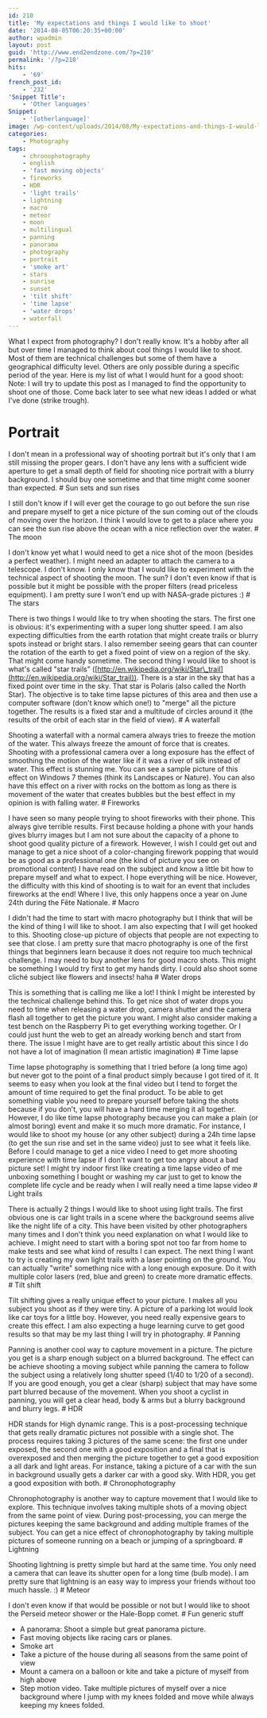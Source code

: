 ```yaml
---
id: 210
title: 'My expectations and things I would like to shoot'
date: '2014-08-05T06:20:35+00:00'
author: wpadmin
layout: post
guid: 'http://www.end2endzone.com/?p=210'
permalink: '/?p=210'
hits:
    - '69'
french_post_id:
    - '232'
'Snippet Title':
    - 'Other languages'
Snippet:
    - '[otherlanguage]'
image: /wp-content/uploads/2014/08/My-expectations-and-things-I-would-like-to-shoot.jpg
categories:
    - Photography
tags:
    - chronophotography
    - english
    - 'fast moving objects'
    - fireworks
    - HDR
    - 'light trails'
    - lightning
    - macro
    - meteor
    - moon
    - multilingual
    - panning
    - panorama
    - photography
    - portrait
    - 'smoke art'
    - stars
    - sunrise
    - sunset
    - 'tilt shift'
    - 'time lapse'
    - 'water drops'
    - waterfall
---
```


What I expect from photography? I don't really know. It's a hobby after all but over time I managed to think about cool things I would like to shoot. Most of them are technical challenges but some of them have a geographical difficulty level. Others are only possible during a specific period of the year. Here is my list of what I would hunt for a good shoot: Note: I will try to update this post as I managed to find the opportunity to shoot one of those. Come back later to see what new ideas I added or what I've done (strike trough).

# Portrait

I don't mean in a professional way of shooting portrait but it's only that I am still missing the proper gears. I don't have any lens with a sufficient wide aperture to get a small depth of field for shooting nice portrait with a blurry background. I should buy one sometime and that time might come sooner than expected. # Sun sets and sun rises

I still don't know if I will ever get the courage to go out before the sun rise and prepare myself to get a nice picture of the sun coming out of the clouds of moving over the horizon. I think I would love to get to a place where you can see the sun rise above the ocean with a nice reflection over the water. # The moon

I don't know yet what I would need to get a nice shot of the moon (besides a perfect weather). I might need an adapter to attach the camera to a telescope. I don't know. I only know that I would like to experiment with the technical aspect of shooting the moon. The sun? I don't even know if that is possible but it might be possible with the proper filters (read priceless equipment). I am pretty sure I won't end up with NASA-grade pictures :) # The stars

There is two things I would like to try when shooting the stars. The first one is obvious: it's experimenting with a super long shutter speed. I am also expecting difficulties from the earth rotation that might create trails or blurry spots instead or bright stars. I also remember seeing gears that can counter the rotation of the earth to get a fixed point of view on a region of the sky. That might come handy sometime. The second thing I would like to shoot is what's called "star trails" ([http://en.wikipedia.org/wiki/Star\_trail](http://en.wikipedia.org/wiki/Star_trail)). There is a star in the sky that has a fixed point over time in the sky. That star is Polaris (also called the North Star). The objective is to take time lapse pictures of this area and then use a computer software (don't know which one!) to "merge" all the picture together. The results is a fixed star and a multitude of circles around it (the results of the orbit of each star in the field of view). # A waterfall

Shooting a waterfall with a normal camera always tries to freeze the motion of the water. This always freeze the amount of force that is creates. Shooting with a professional camera over a long exposure has the effect of smoothing the motion of the water like if it was a river of silk instead of water. This effect is stunning me. You can see a sample picture of this effect on Windows 7 themes (think its Landscapes or Nature). You can also have this effect on a river with rocks on the bottom as long as there is movement of the water that creates bubbles but the best effect in my opinion is with falling water. # Fireworks

I have seen so many people trying to shoot fireworks with their phone. This always give terrible results. First because holding a phone with your hands gives blurry images but I am not sure about the capacity of a phone to shoot good quality picture of a firework. However, I wish I could get out and manage to get a nice shoot of a color-changing firework popping that would be as good as a professional one (the kind of picture you see on promotional content) I have read on the subject and know a little bit how to prepare myself and what to expect. I hope everything will be nice. However, the difficulty with this kind of shooting is to wait for an event that includes fireworks at the end! Where I live, this only happens once a year on June 24th during the Fête Nationale. # Macro

I didn't had the time to start with macro photography but I think that will be the kind of thing I will like to shoot. I am also expecting that I will get hooked to this. Shooting close-up picture of objects that people are not expecting to see that close. I am pretty sure that macro photography is one of the first things that beginners learn because it does not require too much technical challenge. I may need to buy another lens for good macro shots. This might be something I would try first to get my hands dirty. I could also shoot some cliché subject like flowers and insects! haha # Water drops

This is something that is calling me like a lot! I think I might be interested by the technical challenge behind this. To get nice shot of water drops you need to time when releasing a water drop, camera shutter and the camera flash all together to get the picture you want. I might also consider making a test bench on the Raspberry Pi to get everything working together. Or I could just hunt the web to get an already working bench and start from there. The issue I might have are to get really artistic about this since I do not have a lot of imagination (I mean artistic imagination) # Time lapse

Time lapse photography is something that I tried before (a long time ago) but never got to the point of a final product simply because I got tired of it. It seems to easy when you look at the final video but I tend to forget the amount of time required to get the final product. To be able to get something viable you need to prepare yourself before taking the shots because if you don't, you will have a hard time merging it all together. However, I do like time lapse photography because you can make a plain (or almost boring) event and make it so much more dramatic. For instance, I would like to shoot my house (or any other subject) during a 24h time lapse (to get the sun rise and set in the same video) just to see what it feels like. Before I could manage to get a nice video I need to get more shooting experience with time lapse if I don't want to get too angry about a bad picture set! I might try indoor first like creating a time lapse video of me unboxing something I bought or washing my car just to get to know the complete life cycle and be ready when I will really need a time lapse video # Light trails

There is actually 2 things I would like to shoot using light trails. The first obvious one is car light trails in a scene where the background seems alive like the night life of a city. This have been visited by other photographers many times and I don't think you need explanation on what I would like to achieve. I might need to start with a boring spot not too far from home to make tests and see what kind of results I can expect. The next thing I want to try is creating my own light trails with a laser pointing on the ground. You can actually "write" something nice with a long enough exposure. Do it with multiple color lasers (red, blue and green) to create more dramatic effects. # Tilt shift

Tilt shifting gives a really unique effect to your picture. I makes all you subject you shoot as if they were tiny. A picture of a parking lot would look like car toys for a little boy. However, you need really expensive gears to create this effect. I am also expecting a huge learning curve to get good results so that may be my last thing I will try in photography. # Panning

Panning is another cool way to capture movement in a picture. The picture you get is a sharp enough subject on a blurred background. The effect can be achieve shooting a moving subject while panning the camera to follow the subject using a relatively long shutter speed (1/40 to 1/20 of a second). If you are good enough, you get a clear (sharp) subject that may have some part blurred because of the movement. When you shoot a cyclist in panning, you will get a clear head, body &amp; arms but a blurry background and blurry legs. # HDR

HDR stands for High dynamic range. This is a post-processing technique that gets really dramatic pictures not possible with a single shot. The process requires taking 3 pictures of the same scene: the first one under exposed, the second one with a good exposition and a final that is overexposed and then merging the picture together to get a good exposition a all dark and light areas. For instance, taking a picture of a car with the sun in background usually gets a darker car with a good sky. With HDR, you get a good exposition with both. # Chronophotography

Chronophotography is another way to capture movement that I would like to explore. This technique involves taking multiple shots of a moving object from the same point of view. During post-processing, you can merge the pictures keeping the same background and adding multiple frames of the subject. You can get a nice effect of chronophotography by taking multiple pictures of someone running on a beach or jumping of a springboard. # Lightning

Shooting lightning is pretty simple but hard at the same time. You only need a camera that can leave its shutter open for a long time (bulb mode). I am pretty sure that lightning is an easy way to impress your friends without too much hassle. :) # Meteor

I don't even know if that would be possible or not but I would like to shoot the Perseid meteor shower or the Hale-Bopp comet. # Fun generic stuff

- A panorama: Shoot a simple but great panorama picture.
- Fast moving objects like racing cars or planes.
- Smoke art
- Take a picture of the house during all seasons from the same point of view
- Mount a camera on a balloon or kite and take a picture of myself from high above
- Step motion video. Take multiple pictures of myself over a nice background where I jump with my knees folded and move while always keeping my knees folded.